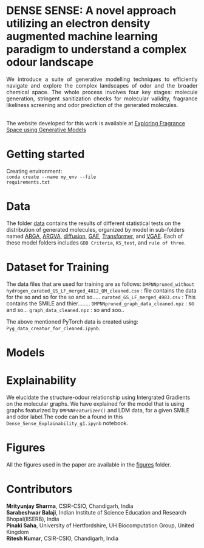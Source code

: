 #  DENSE SENSE: A novel approach utilizing an electron density augmented machine learning paradigm to understand a complex odour landscape

<div align="justify"> We introduce a suite of generative modelling techniques to efficiently navigate and explore the complex landscapes of odor and the broader chemical space. The whole process involves four key stages: molecule generation, stringent sanitization checks for molecular validity, fragrance likeliness screening and odor prediction of the generated molecules. </div>

<br> The website developed for this work is available at [Exploring Fragrance Space using Generative Models](https://kumars8494.github.io/Exploring_Fragrance_Space_with_Generative_model/)</br>

# Getting started
Creating environment:
<br><code>conda create --name my_env --file requirements.txt</code></br>

# Data
The folder [data](https://github.com/CSIO-FPIL/generative-odor/tree/main/data) contains the results of different statistical tests on the distribution of generated molecules, organized by model in sub-folders named [ARGA](https://github.com/CSIO-FPIL/generative-odor/tree/main/data/ARGA), [ARGVA](https://github.com/CSIO-FPIL/generative-odor/tree/main/data/ARGVA), [diffusion](https://github.com/CSIO-FPIL/generative-odor/tree/main/data/Diffusion), [GAE](https://github.com/CSIO-FPIL/generative-odor/tree/main/data/GAE), [Transformer](https://github.com/CSIO-FPIL/generative-odor/tree/main/data/Transformer), and [VGAE](https://github.com/CSIO-FPIL/generative-odor/tree/main/data/VGAE). Each of these model folders includes <code>GDB Criteria</code>, <code>KS_test</code>, and <code>rule of three</code>.

# Dataset for Training
The data files that are used for training are as follows:
<code>DMPNNpruned_without hydrogen_curated_GS_LF_merged_4812_QM_cleaned.csv</code> : file contains the data for the so and so for the so and so.....
<code>curated_GS_LF_merged_4983.csv</code> : This contains the SMILE and thier........
<code>DMPNNpruned_graph_data_cleaned.npz</code> : so and so...
<code>graph_data_cleaned.npz</code> : so and soo..  

The above mentioned PyTorch data is created using: <code>Pyg_data_creator_for_cleaned.ipynb</code>.

# Models


# Explainability
We elucidate the structure-odour relationship using Intergrated Gradients on the molecular graphs. We have explained for the model that is using graphs featurized by <code>DMPNNFeaturizer()</code> and LDM data, for a given SMILE and odor label.The code can be a found in this <code>Dense_Sense_Explainability_g1.ipynb</code> notebook.

# Figures
All the figures used in the paper are available in the [figures](https://github.com/CSIO-FPIL/generative-odor/tree/main/figures) folder. 

# Contributors
**Mrityunjay Sharma**, CSIR-CSIO, Chandigarh, India                
**Sarabeshwar Balaji**, Indian Institute of Science Education and Research Bhopal(IISERB), India <br>
**Pinaki Saha**, University of Hertfordshire, UH Biocomputation Group, United Kingdom <br>
**Ritesh Kumar**, CSIR-CSIO, Chandigarh, India
